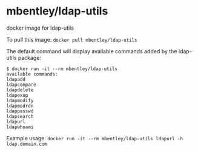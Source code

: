 mbentley/ldap-utils
===================

docker image for ldap-utils

To pull this image:
`docker pull mbentley/ldap-utils`

The default command will display available commands added by the ldap-utils package:

```
$ docker run -it --rm mbentley/ldap-utils
available commands:
ldapadd
ldapcompare
ldapdelete
ldapexop
ldapmodify
ldapmodrdn
ldappasswd
ldapsearch
ldapurl
ldapwhoami
```

Example usage: `docker run -it --rm mbentley/ldap-utils ldapurl -h ldap.domain.com`
